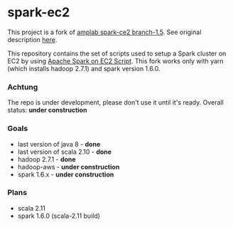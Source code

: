 spark-ec2
=========

This project is a fork of [amplab spark-ce2 branch-1.5](https://github.com/amplab/spark-ec2/tree/branch-1.5).
See original description [here](https://github.com/amplab/spark-ec2/blob/branch-1.5/README.md).

This repository contains the set of scripts used to setup a Spark cluster on EC2 by using [Apache Spark on EC2 Script](http://spark.apache.org/docs/latest/ec2-scripts.html).
This fork works only with yarn (which installs hadoop 2.7.1) and spark version 1.6.0.  

### Achtung

The repo is under development, please don't use it until it's ready.
Overall status: **under construction**

### Goals

* last version of java 8 - **done**
* last version of scala 2.10 - **done**
* hadoop 2.7.1 - **done** 
* hadoop-aws - **under construction** 
* spark 1.6.x - **under construction** 

### Plans

* scala 2.11
* spark 1.6.0 (scala-2.11 build)

